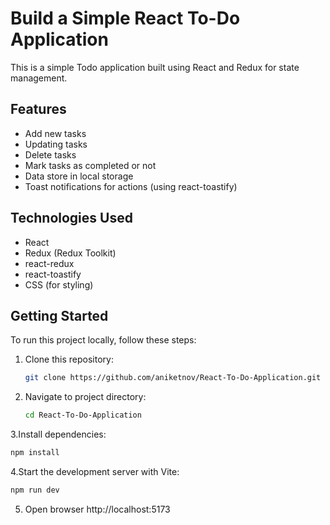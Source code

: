 # Build a Simple React To-Do Application

This is a simple Todo application built using React and Redux for state management.

## Features

- Add new tasks
- Updating tasks
- Delete tasks
- Mark tasks as completed or not
- Data store in local storage
- Toast notifications for actions (using react-toastify)

## Technologies Used

- React
- Redux (Redux Toolkit)
- react-redux
- react-toastify
- CSS (for styling)

## Getting Started

To run this project locally, follow these steps:

1. Clone this repository:

   ```bash
   git clone https://github.com/aniketnov/React-To-Do-Application.git
   ```

2. Navigate to project directory:
   ```bash
   cd React-To-Do-Application
   ```

3.Install dependencies:

```bash
npm install
```

4.Start the development server with Vite:

```bash
npm run dev
```

5. Open browser http://localhost:5173
